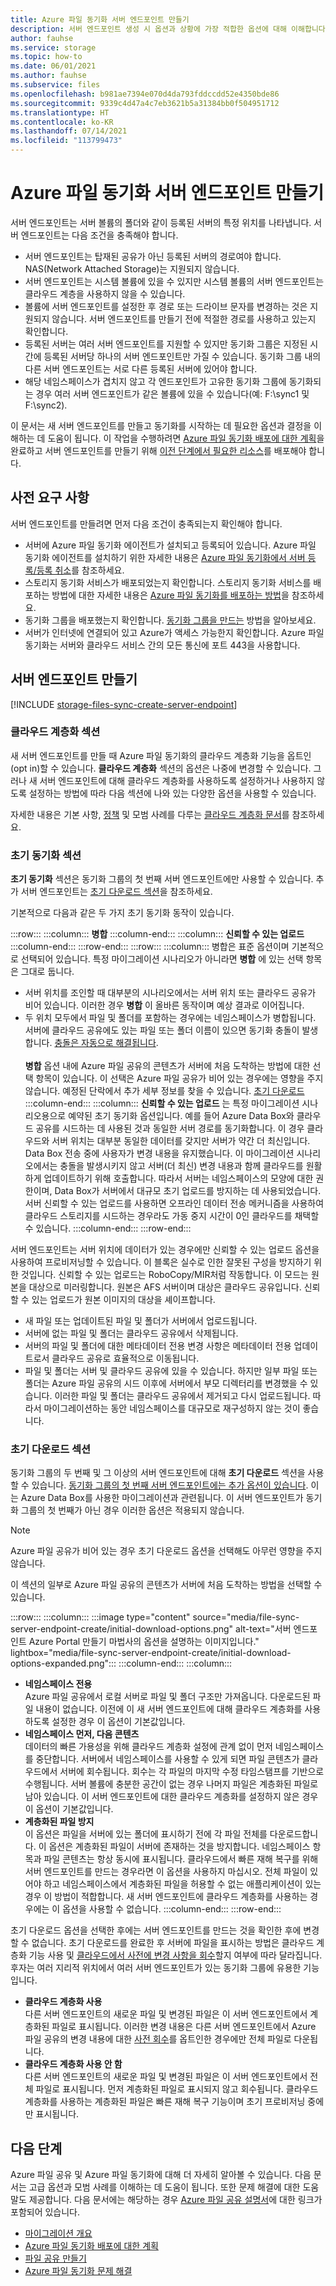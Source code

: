 ```yaml
---
title: Azure 파일 동기화 서버 엔드포인트 만들기
description: 서버 엔드포인트 생성 시 옵션과 상황에 가장 적합한 옵션에 대해 이해합니다.
author: fauhse
ms.service: storage
ms.topic: how-to
ms.date: 06/01/2021
ms.author: fauhse
ms.subservice: files
ms.openlocfilehash: b981ae7394e070d4da793fddccdd52e4350bde86
ms.sourcegitcommit: 9339c4d47a4c7eb3621b5a31384bb0f504951712
ms.translationtype: HT
ms.contentlocale: ko-KR
ms.lasthandoff: 07/14/2021
ms.locfileid: "113799473"
---
```

# <a name="create-an-azure-file-sync-server-endpoint"></a>Azure 파일 동기화 서버 엔드포인트 만들기

서버 엔드포인트는 서버 볼륨의 폴더와 같이 등록된 서버의 특정 위치를 나타냅니다. 서버 엔드포인트는 다음 조건을 충족해야 합니다.

- 서버 엔드포인트는 탑재된 공유가 아닌 등록된 서버의 경로여야 합니다. NAS(Network Attached Storage)는 지원되지 않습니다.
- 서버 엔드포인트는 시스템 볼륨에 있을 수 있지만 시스템 볼륨의 서버 엔드포인트는 클라우드 계층을 사용하지 않을 수 있습니다.
- 볼륨에 서버 엔드포인트를 설정한 후 경로 또는 드라이브 문자를 변경하는 것은 지원되지 않습니다. 서버 엔드포인트를 만들기 전에 적절한 경로를 사용하고 있는지 확인합니다.
- 등록된 서버는 여러 서버 엔드포인트를 지원할 수 있지만 동기화 그룹은 지정된 시간에 등록된 서버당 하나의 서버 엔드포인트만 가질 수 있습니다. 동기화 그룹 내의 다른 서버 엔드포인트는 서로 다른 등록된 서버에 있어야 합니다.
- 해당 네임스페이스가 겹치지 않고 각 엔드포인트가 고유한 동기화 그룹에 동기화되는 경우 여러 서버 엔드포인트가 같은 볼륨에 있을 수 있습니다(예: F:\sync1 및 F:\sync2). 

이 문서는 새 서버 엔드포인트를 만들고 동기화를 시작하는 데 필요한 옵션과 결정을 이해하는 데 도움이 됩니다. 이 작업을 수행하려면 [Azure 파일 동기화 배포에 대한 계획](file-sync-planning.md)을 완료하고 서버 엔드포인트를 만들기 위해 [이전 단계에서 필요한 리소스](file-sync-deployment-guide.md)를 배포해야 합니다.

## <a name="prerequisites"></a>사전 요구 사항

서버 엔드포인트를 만들려면 먼저 다음 조건이 충족되는지 확인해야 합니다. 
- 서버에 Azure 파일 동기화 에이전트가 설치되고 등록되어 있습니다. Azure 파일 동기화 에이전트를 설치하기 위한 자세한 내용은 [Azure 파일 동기화에서 서버 등록/등록 취소](file-sync-server-registration.md)를 참조하세요. 
- 스토리지 동기화 서비스가 배포되었는지 확인합니다. 스토리지 동기화 서비스를 배포하는 방법에 대한 자세한 내용은 [Azure 파일 동기화를 배포하는 방법](file-sync-deployment-guide.md)을 참조하세요. 
- 동기화 그룹을 배포했는지 확인합니다. [동기화 그룹을 만드는](file-sync-deployment-guide.md#create-a-sync-group-and-a-cloud-endpoint) 방법을 알아보세요.
- 서버가 인터넷에 연결되어 있고 Azure가 액세스 가능한지 확인합니다. Azure 파일 동기화는 서버와 클라우드 서비스 간의 모든 통신에 포트 443을 사용합니다.

## <a name="create-a-server-endpoint"></a>서버 엔드포인트 만들기

[!INCLUDE [storage-files-sync-create-server-endpoint](../../../includes/storage-files-sync-create-server-endpoint.md)]

### <a name="cloud-tiering-section"></a>클라우드 계층화 섹션

새 서버 엔드포인트를 만들 때 Azure 파일 동기화의 클라우드 계층화 기능을 옵트인(opt in)할 수 있습니다. **클라우드 계층화** 섹션의 옵션은 나중에 변경할 수 있습니다. 그러나 새 서버 엔드포인트에 대해 클라우드 계층화를 사용하도록 설정하거나 사용하지 않도록 설정하는 방법에 따라 다음 섹션에 나와 있는 다양한 옵션을 사용할 수 있습니다.

자세한 내용은 기본 사항, [정책](file-sync-cloud-tiering-policy.md) 및 모범 사례를 다루는 [클라우드 계층화 문서](file-sync-cloud-tiering-overview.md)를 참조하세요. 

### <a name="initial-sync-section"></a>초기 동기화 섹션

**초기 동기화** 섹션은 동기화 그룹의 첫 번째 서버 엔드포인트에만 사용할 수 있습니다. 추가 서버 엔드포인트는 [초기 다운로드 섹션](#initial-download-section)을 참조하세요.

기본적으로 다음과 같은 두 가지 초기 동기화 동작이 있습니다.

:::row:::
    :::column:::
        **병합**
    :::column-end:::
    :::column:::
        **신뢰할 수 있는 업로드**
    :::column-end:::
:::row-end:::
:::row:::
    :::column:::
        병합은 표준 옵션이며 기본적으로 선택되어 있습니다. 특정 마이그레이션 시나리오가 아니라면 **병합** 에 있는 선택 항목은 그대로 둡니다. 
* 서버 위치를 조인할 때 대부분의 시나리오에서는 서버 위치 또는 클라우드 공유가 비어 있습니다. 이러한 경우 **병합** 이 올바른 동작이며 예상 결과로 이어집니다. 
* 두 위치 모두에서 파일 및 폴더를 포함하는 경우에는 네임스페이스가 병합됩니다. 서버에 클라우드 공유에도 있는 파일 또는 폴더 이름이 있으면 동기화 충돌이 발생합니다. [충돌은 자동으로 해결됩니다](../files/storage-files-faq.md#afs-conflict-resolution). </br> </br> **병합** 옵션 내에 Azure 파일 공유의 콘텐츠가 서버에 처음 도착하는 방법에 대한 선택 항목이 있습니다. 이 선택은 Azure 파일 공유가 비어 있는 경우에는 영향을 주지 않습니다. 예정된 단락에서 추가 세부 정보를 찾을 수 있습니다. [초기 다운로드](#initial-download-section)
    :::column-end:::
    :::column:::
        **신뢰할 수 있는 업로드** 는 특정 마이그레이션 시나리오용으로 예약된 초기 동기화 옵션입니다. 예를 들어 Azure Data Box와 클라우드 공유를 시드하는 데 사용된 것과 동일한 서버 경로를 동기화합니다. 이 경우 클라우드와 서버 위치는 대부분 동일한 데이터를 갖지만 서버가 약간 더 최신입니다. Data Box 전송 중에 사용자가 변경 내용을 유지했습니다. 이 마이그레이션 시나리오에서는 충돌을 발생시키지 않고 서버(더 최신) 변경 내용과 함께 클라우드를 원활하게 업데이트하기 위해 호출합니다. 따라서 서버는 네임스페이스의 모양에 대한 권한이며, Data Box가 서버에서 대규모 초기 업로드를 방지하는 데 사용되었습니다. 서버 신뢰할 수 있는 업로드를 사용하면 오프라인 데이터 전송 메커니즘을 사용하여 클라우드 스토리지를 시드하는 경우라도 가동 중지 시간이 0인 클라우드를 채택할 수 있습니다.
    :::column-end:::
:::row-end:::

서버 엔드포인트는 서버 위치에 데이터가 있는 경우에만 신뢰할 수 있는 업로드 옵션을 사용하여 프로비저닝할 수 있습니다. 이 블록은 실수로 인한 잘못된 구성을 방지하기 위한 것입니다. 신뢰할 수 있는 업로드는 RoboCopy/MIR처럼 작동합니다. 이 모드는 원본을 대상으로 미러링합니다. 원본은 AFS 서버이며 대상은 클라우드 공유입니다. 신뢰할 수 있는 업로드가 원본 이미지의 대상을 셰이프합니다. 

* 새 파일 또는 업데이트된 파일 및 폴더가 서버에서 업로드됩니다.
* 서버에 없는 파일 및 폴더는 클라우드 공유에서 삭제됩니다.
* 서버의 파일 및 폴더에 대한 메타데이터 전용 변경 사항은 메타데이터 전용 업데이트로서 클라우드 공유로 효율적으로 이동됩니다.
* 파일 및 폴더는 서버 및 클라우드 공유에 있을 수 있습니다. 하지만 일부 파일 또는 폴더는 Azure 파일 공유의 시드 이후에 서버에서 부모 디렉터리를 변경했을 수 있습니다. 이러한 파일 및 폴더는 클라우드 공유에서 제거되고 다시 업로드됩니다. 따라서 마이그레이션하는 동안 네임스페이스를 대규모로 재구성하지 않는 것이 좋습니다.

### <a name="initial-download-section"></a>초기 다운로드 섹션

동기화 그룹의 두 번째 및 그 이상의 서버 엔드포인트에 대해 **초기 다운로드** 섹션을 사용할 수 있습니다. [동기화 그룹의 첫 번째 서버 엔드포인트에는 추가 옵션이 있습니다](#initial-sync-section). 이는 Azure Data Box를 사용한 마이그레이션과 관련됩니다. 이 서버 엔드포인트가 동기화 그룹의 첫 번째가 아닌 경우 이러한 옵션은 적용되지 않습니다.

> [!NOTE]
> Azure 파일 공유가 비어 있는 경우 초기 다운로드 옵션을 선택해도 아무런 영향을 주지 않습니다.

이 섹션의 일부로 Azure 파일 공유의 콘텐츠가 서버에 처음 도착하는 방법을 선택할 수 있습니다.

:::row:::
    :::column:::
        :::image type="content" source="media/file-sync-server-endpoint-create/initial-download-options.png" alt-text="서버 엔드포인트 Azure Portal 만들기 마법사의 옵션을 설명하는 이미지입니다." lightbox="media/file-sync-server-endpoint-create/initial-download-options-expanded.png":::
    :::column-end:::
    :::column:::
* **네임스페이스 전용** </br> Azure 파일 공유에서 로컬 서버로 파일 및 폴더 구조만 가져옵니다. 다운로드된 파일 내용이 없습니다. 이전에 이 새 서버 엔드포인트에 대해 클라우드 계층화를 사용하도록 설정한 경우 이 옵션이 기본값입니다.
* **네임스페이스 먼저, 다음 콘텐츠** </br> 데이터의 빠른 가용성을 위해 클라우드 계층화 설정에 관계 없이 먼저 네임스페이스를 중단합니다. 서버에서 네임스페이스를 사용할 수 있게 되면 파일 콘텐츠가 클라우드에서 서버에 회수됩니다. 회수는 각 파일의 마지막 수정 타임스탬프를 기반으로 수행됩니다. 서버 볼륨에 충분한 공간이 없는 경우 나머지 파일은 계층화된 파일로 남아 있습니다. 이 서버 엔드포인트에 대한 클라우드 계층화를 설정하지 않은 경우 이 옵션이 기본값입니다.
* **계층화된 파일 방지** </br> 이 옵션은 파일을 서버에 있는 폴더에 표시하기 전에 각 파일 전체를 다운로드합니다. 이 옵션은 계층화된 파일이 서버에 존재하는 것을 방지합니다. 네임스페이스 항목과 파일 콘텐츠는 항상 동시에 표시됩니다. 클라우드에서 빠른 재해 복구를 위해 서버 엔드포인트를 만드는 경우라면 이 옵션을 사용하지 마십시오. 전체 파일이 있어야 하고 네임스페이스에서 계층화된 파일을 허용할 수 없는 애플리케이션이 있는 경우 이 방법이 적합합니다. 새 서버 엔드포인트에 클라우드 계층화를 사용하는 경우에는 이 옵션을 사용할 수 없습니다.
    :::column-end:::
:::row-end:::

초기 다운로드 옵션을 선택한 후에는 서버 엔드포인트를 만드는 것을 확인한 후에 변경할 수 없습니다. 초기 다운로드를 완료한 후 서버에 파일을 표시하는 방법은 클라우드 계층화 기능 사용 및 [클라우드에서 사전에 변경 사항을 회수](file-sync-cloud-tiering-overview.md#proactive-recalling)할지 여부에 따라 달라집니다. 후자는 여러 지리적 위치에서 여러 서버 엔드포인트가 있는 동기화 그룹에 유용한 기능입니다.

* **클라우드 계층화 사용** </br> 다른 서버 엔드포인트의 새로운 파일 및 변경된 파일은 이 서버 엔드포인트에서 계층화된 파일로 표시됩니다. 이러한 변경 내용은 다른 서버 엔드포인트에서 Azure 파일 공유의 변경 내용에 대한 [사전 회수](file-sync-cloud-tiering-overview.md#proactive-recalling)를 옵트인한 경우에만 전체 파일로 다운됩니다.
*  **클라우드 계층화 사용 안 함** </br> 다른 서버 엔드포인트의 새로운 파일 및 변경된 파일은 이 서버 엔드포인트에서 전체 파일로 표시됩니다. 먼저 계층화된 파일로 표시되지 않고 회수됩니다. 클라우드 계층화를 사용하는 계층화된 파일은 빠른 재해 복구 기능이며 초기 프로비저닝 중에만 표시됩니다.


## <a name="next-steps"></a>다음 단계

Azure 파일 공유 및 Azure 파일 동기화에 대해 더 자세히 알아볼 수 있습니다. 다음 문서는 고급 옵션과 모범 사례를 이해하는 데 도움이 됩니다. 또한 문제 해결에 대한 도움말도 제공합니다. 다음 문서에는 해당하는 경우 [Azure 파일 공유 설명서](../files/storage-files-introduction.md)에 대한 링크가 포함되어 있습니다.

* [마이그레이션 개요](../files/storage-files-migration-overview.md)
* [Azure 파일 동기화 배포에 대한 계획](../file-sync/file-sync-planning.md)
* [파일 공유 만들기](../files/storage-how-to-create-file-share.md)
* [Azure 파일 동기화 문제 해결](../file-sync/file-sync-troubleshoot.md)
